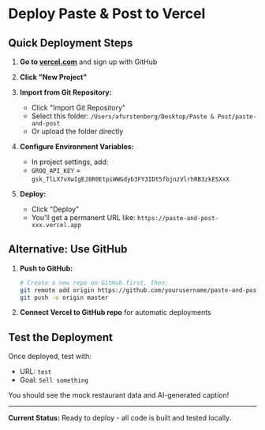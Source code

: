 # Deploy Paste & Post to Vercel

## Quick Deployment Steps

1. **Go to [vercel.com](https://vercel.com)** and sign up with GitHub

2. **Click "New Project"**

3. **Import from Git Repository:**
   - Click "Import Git Repository" 
   - Select this folder: `/Users/afurstenberg/Desktop/Paste & Post/paste-and-post`
   - Or upload the folder directly

4. **Configure Environment Variables:**
   - In project settings, add:
   - `GROQ_API_KEY` = `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`

5. **Deploy:**
   - Click "Deploy"
   - You'll get a permanent URL like: `https://paste-and-post-xxx.vercel.app`

## Alternative: Use GitHub

1. **Push to GitHub:**
   ```bash
   # Create a new repo on GitHub first, then:
   git remote add origin https://github.com/yourusername/paste-and-post.git
   git push -u origin master
   ```

2. **Connect Vercel to GitHub repo** for automatic deployments

## Test the Deployment

Once deployed, test with:
- URL: `test`
- Goal: `Sell something`

You should see the mock restaurant data and AI-generated caption!

---

**Current Status:** Ready to deploy - all code is built and tested locally.